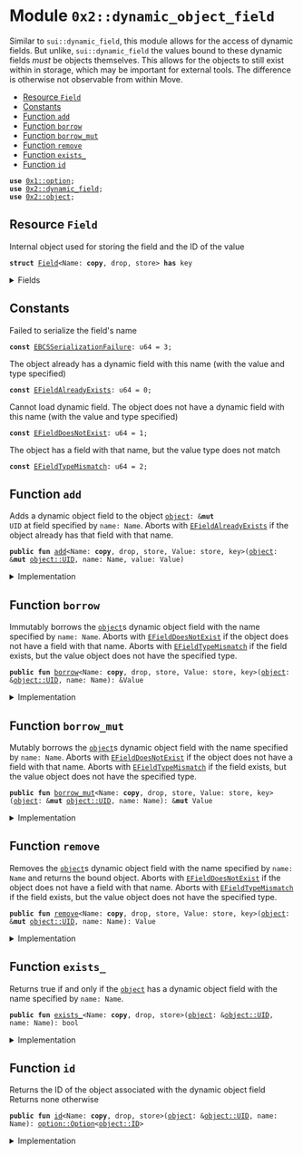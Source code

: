
<a name="0x2_dynamic_object_field"></a>

# Module `0x2::dynamic_object_field`

Similar to <code>sui::dynamic_field</code>, this module allows for the access of dynamic fields. But
unlike, <code>sui::dynamic_field</code> the values bound to these dynamic fields _must_ be objects
themselves. This allows for the objects to still exist within in storage, which may be important
for external tools. The difference is otherwise not observable from within Move.


-  [Resource `Field`](#0x2_dynamic_object_field_Field)
-  [Constants](#@Constants_0)
-  [Function `add`](#0x2_dynamic_object_field_add)
-  [Function `borrow`](#0x2_dynamic_object_field_borrow)
-  [Function `borrow_mut`](#0x2_dynamic_object_field_borrow_mut)
-  [Function `remove`](#0x2_dynamic_object_field_remove)
-  [Function `exists_`](#0x2_dynamic_object_field_exists_)
-  [Function `id`](#0x2_dynamic_object_field_id)


<pre><code><b>use</b> <a href="">0x1::option</a>;
<b>use</b> <a href="dynamic_field.md#0x2_dynamic_field">0x2::dynamic_field</a>;
<b>use</b> <a href="object.md#0x2_object">0x2::object</a>;
</code></pre>



<a name="0x2_dynamic_object_field_Field"></a>

## Resource `Field`

Internal object used for storing the field and the ID of the value


<pre><code><b>struct</b> <a href="dynamic_object_field.md#0x2_dynamic_object_field_Field">Field</a>&lt;Name: <b>copy</b>, drop, store&gt; <b>has</b> key
</code></pre>



<details>
<summary>Fields</summary>


<dl>
<dt>
<code>id: <a href="object.md#0x2_object_UID">object::UID</a></code>
</dt>
<dd>
 Determined by the hash of the object ID, the field name value and it's type,
 i.e. hash(parent.id || name || Name)
</dd>
<dt>
<code>name: Name</code>
</dt>
<dd>
 The value for the name of this field
</dd>
<dt>
<code>value: <a href="_Option">option::Option</a>&lt;<a href="object.md#0x2_object_ID">object::ID</a>&gt;</code>
</dt>
<dd>
 The object bound to this field
</dd>
</dl>


</details>

<a name="@Constants_0"></a>

## Constants


<a name="0x2_dynamic_object_field_EBCSSerializationFailure"></a>

Failed to serialize the field's name


<pre><code><b>const</b> <a href="dynamic_object_field.md#0x2_dynamic_object_field_EBCSSerializationFailure">EBCSSerializationFailure</a>: u64 = 3;
</code></pre>



<a name="0x2_dynamic_object_field_EFieldAlreadyExists"></a>

The object already has a dynamic field with this name (with the value and type specified)


<pre><code><b>const</b> <a href="dynamic_object_field.md#0x2_dynamic_object_field_EFieldAlreadyExists">EFieldAlreadyExists</a>: u64 = 0;
</code></pre>



<a name="0x2_dynamic_object_field_EFieldDoesNotExist"></a>

Cannot load dynamic field.
The object does not have a dynamic field with this name (with the value and type specified)


<pre><code><b>const</b> <a href="dynamic_object_field.md#0x2_dynamic_object_field_EFieldDoesNotExist">EFieldDoesNotExist</a>: u64 = 1;
</code></pre>



<a name="0x2_dynamic_object_field_EFieldTypeMismatch"></a>

The object has a field with that name, but the value type does not match


<pre><code><b>const</b> <a href="dynamic_object_field.md#0x2_dynamic_object_field_EFieldTypeMismatch">EFieldTypeMismatch</a>: u64 = 2;
</code></pre>



<a name="0x2_dynamic_object_field_add"></a>

## Function `add`

Adds a dynamic object field to the object <code><a href="object.md#0x2_object">object</a>: &<b>mut</b> UID</code> at field specified by <code>name: Name</code>.
Aborts with <code><a href="dynamic_object_field.md#0x2_dynamic_object_field_EFieldAlreadyExists">EFieldAlreadyExists</a></code> if the object already has that field with that name.


<pre><code><b>public</b> <b>fun</b> <a href="dynamic_object_field.md#0x2_dynamic_object_field_add">add</a>&lt;Name: <b>copy</b>, drop, store, Value: store, key&gt;(<a href="object.md#0x2_object">object</a>: &<b>mut</b> <a href="object.md#0x2_object_UID">object::UID</a>, name: Name, value: Value)
</code></pre>



<details>
<summary>Implementation</summary>


<pre><code><b>public</b> <b>fun</b> <a href="dynamic_object_field.md#0x2_dynamic_object_field_add">add</a>&lt;Name: <b>copy</b> + drop + store, Value: key + store&gt;(
    // we <b>use</b> &<b>mut</b> UID in several spots for access control
    <a href="object.md#0x2_object">object</a>: &<b>mut</b> UID,
    name: Name,
    value: Value,
) {
    <b>let</b> object_addr = <a href="object.md#0x2_object_uid_to_address">object::uid_to_address</a>(<a href="object.md#0x2_object">object</a>);
    <b>let</b> hash = hash_type_and_key(object_addr, name);
    <b>if</b> (!has_child_object(object_addr, hash)) {
        <b>let</b> field = <a href="dynamic_object_field.md#0x2_dynamic_object_field_Field">Field</a> {
            id: <a href="object.md#0x2_object_new_uid_from_hash">object::new_uid_from_hash</a>(hash),
            name,
            value: <a href="_none">option::none</a>(),
        };
        add_child_object(object_addr, field)
    };
    <b>let</b> field = borrow_child_object&lt;<a href="dynamic_object_field.md#0x2_dynamic_object_field_Field">Field</a>&lt;Name&gt;&gt;(object_addr, hash);
    <b>assert</b>!(<a href="_is_none">option::is_none</a>(&field.value), <a href="dynamic_object_field.md#0x2_dynamic_object_field_EFieldAlreadyExists">EFieldAlreadyExists</a>);
    <a href="_fill">option::fill</a>(&<b>mut</b> field.value, <a href="object.md#0x2_object_id">object::id</a>(&value));
    add_child_object(<a href="object.md#0x2_object_uid_to_address">object::uid_to_address</a>(&field.id), value);
}
</code></pre>



</details>

<a name="0x2_dynamic_object_field_borrow"></a>

## Function `borrow`

Immutably borrows the <code><a href="object.md#0x2_object">object</a></code>s dynamic object field with the name specified by <code>name: Name</code>.
Aborts with <code><a href="dynamic_object_field.md#0x2_dynamic_object_field_EFieldDoesNotExist">EFieldDoesNotExist</a></code> if the object does not have a field with that name.
Aborts with <code><a href="dynamic_object_field.md#0x2_dynamic_object_field_EFieldTypeMismatch">EFieldTypeMismatch</a></code> if the field exists, but the value object does not have the
specified type.


<pre><code><b>public</b> <b>fun</b> <a href="dynamic_object_field.md#0x2_dynamic_object_field_borrow">borrow</a>&lt;Name: <b>copy</b>, drop, store, Value: store, key&gt;(<a href="object.md#0x2_object">object</a>: &<a href="object.md#0x2_object_UID">object::UID</a>, name: Name): &Value
</code></pre>



<details>
<summary>Implementation</summary>


<pre><code><b>public</b> <b>fun</b> <a href="dynamic_object_field.md#0x2_dynamic_object_field_borrow">borrow</a>&lt;Name: <b>copy</b> + drop + store, Value: key + store&gt;(
    <a href="object.md#0x2_object">object</a>: &UID,
    name: Name,
): &Value {
    <b>let</b> object_addr = <a href="object.md#0x2_object_uid_to_address">object::uid_to_address</a>(<a href="object.md#0x2_object">object</a>);
    <b>let</b> hash = hash_type_and_key(object_addr, name);
    <b>let</b> field = borrow_child_object&lt;<a href="dynamic_object_field.md#0x2_dynamic_object_field_Field">Field</a>&lt;Name&gt;&gt;(object_addr, hash);
    <b>assert</b>!(<a href="_is_some">option::is_some</a>(&field.value), <a href="dynamic_object_field.md#0x2_dynamic_object_field_EFieldDoesNotExist">EFieldDoesNotExist</a>);
    <b>let</b> field_addr = <a href="object.md#0x2_object_uid_to_address">object::uid_to_address</a>(&field.id);
    <b>let</b> value_addr = <a href="object.md#0x2_object_id_to_address">object::id_to_address</a>(<a href="_borrow">option::borrow</a>(&field.value));
    borrow_child_object&lt;Value&gt;(field_addr, value_addr)
}
</code></pre>



</details>

<a name="0x2_dynamic_object_field_borrow_mut"></a>

## Function `borrow_mut`

Mutably borrows the <code><a href="object.md#0x2_object">object</a></code>s dynamic object field with the name specified by <code>name: Name</code>.
Aborts with <code><a href="dynamic_object_field.md#0x2_dynamic_object_field_EFieldDoesNotExist">EFieldDoesNotExist</a></code> if the object does not have a field with that name.
Aborts with <code><a href="dynamic_object_field.md#0x2_dynamic_object_field_EFieldTypeMismatch">EFieldTypeMismatch</a></code> if the field exists, but the value object does not have the
specified type.


<pre><code><b>public</b> <b>fun</b> <a href="dynamic_object_field.md#0x2_dynamic_object_field_borrow_mut">borrow_mut</a>&lt;Name: <b>copy</b>, drop, store, Value: store, key&gt;(<a href="object.md#0x2_object">object</a>: &<b>mut</b> <a href="object.md#0x2_object_UID">object::UID</a>, name: Name): &<b>mut</b> Value
</code></pre>



<details>
<summary>Implementation</summary>


<pre><code><b>public</b> <b>fun</b> <a href="dynamic_object_field.md#0x2_dynamic_object_field_borrow_mut">borrow_mut</a>&lt;Name: <b>copy</b> + drop + store, Value: key + store&gt;(
    <a href="object.md#0x2_object">object</a>: &<b>mut</b> UID,
    name: Name,
): &<b>mut</b> Value {
    <b>let</b> object_addr = <a href="object.md#0x2_object_uid_to_address">object::uid_to_address</a>(<a href="object.md#0x2_object">object</a>);
    <b>let</b> hash = hash_type_and_key(object_addr, name);
    <b>let</b> field = borrow_child_object&lt;<a href="dynamic_object_field.md#0x2_dynamic_object_field_Field">Field</a>&lt;Name&gt;&gt;(object_addr, hash);
    <b>assert</b>!(<a href="_is_some">option::is_some</a>(&field.value), <a href="dynamic_object_field.md#0x2_dynamic_object_field_EFieldDoesNotExist">EFieldDoesNotExist</a>);
    <b>let</b> field_addr = <a href="object.md#0x2_object_uid_to_address">object::uid_to_address</a>(&field.id);
    <b>let</b> value_addr = <a href="object.md#0x2_object_id_to_address">object::id_to_address</a>(<a href="_borrow">option::borrow</a>(&field.value));
    borrow_child_object&lt;Value&gt;(field_addr, value_addr)
}
</code></pre>



</details>

<a name="0x2_dynamic_object_field_remove"></a>

## Function `remove`

Removes the <code><a href="object.md#0x2_object">object</a></code>s dynamic object field with the name specified by <code>name: Name</code> and returns
the bound object.
Aborts with <code><a href="dynamic_object_field.md#0x2_dynamic_object_field_EFieldDoesNotExist">EFieldDoesNotExist</a></code> if the object does not have a field with that name.
Aborts with <code><a href="dynamic_object_field.md#0x2_dynamic_object_field_EFieldTypeMismatch">EFieldTypeMismatch</a></code> if the field exists, but the value object does not have the
specified type.


<pre><code><b>public</b> <b>fun</b> <a href="dynamic_object_field.md#0x2_dynamic_object_field_remove">remove</a>&lt;Name: <b>copy</b>, drop, store, Value: store, key&gt;(<a href="object.md#0x2_object">object</a>: &<b>mut</b> <a href="object.md#0x2_object_UID">object::UID</a>, name: Name): Value
</code></pre>



<details>
<summary>Implementation</summary>


<pre><code><b>public</b> <b>fun</b> <a href="dynamic_object_field.md#0x2_dynamic_object_field_remove">remove</a>&lt;Name: <b>copy</b> + drop + store, Value: key + store&gt;(
    <a href="object.md#0x2_object">object</a>: &<b>mut</b> UID,
    name: Name,
): Value {
    <b>let</b> object_addr = <a href="object.md#0x2_object_uid_to_address">object::uid_to_address</a>(<a href="object.md#0x2_object">object</a>);
    <b>let</b> hash = hash_type_and_key(object_addr, name);
    <b>let</b> field = borrow_child_object&lt;<a href="dynamic_object_field.md#0x2_dynamic_object_field_Field">Field</a>&lt;Name&gt;&gt;(object_addr, hash);
    <b>assert</b>!(<a href="_is_some">option::is_some</a>(&field.value), <a href="dynamic_object_field.md#0x2_dynamic_object_field_EFieldDoesNotExist">EFieldDoesNotExist</a>);
    <b>let</b> field_addr = <a href="object.md#0x2_object_uid_to_address">object::uid_to_address</a>(&field.id);
    <b>let</b> value_id = <a href="_extract">option::extract</a>(&<b>mut</b> field.value);
    <b>let</b> value_addr = <a href="object.md#0x2_object_id_to_address">object::id_to_address</a>(&value_id);
    remove_child_object&lt;Value&gt;(field_addr, value_addr)
}
</code></pre>



</details>

<a name="0x2_dynamic_object_field_exists_"></a>

## Function `exists_`

Returns true if and only if the <code><a href="object.md#0x2_object">object</a></code> has a dynamic object field with the name specified by
<code>name: Name</code>.


<pre><code><b>public</b> <b>fun</b> <a href="dynamic_object_field.md#0x2_dynamic_object_field_exists_">exists_</a>&lt;Name: <b>copy</b>, drop, store&gt;(<a href="object.md#0x2_object">object</a>: &<a href="object.md#0x2_object_UID">object::UID</a>, name: Name): bool
</code></pre>



<details>
<summary>Implementation</summary>


<pre><code><b>public</b> <b>fun</b> <a href="dynamic_object_field.md#0x2_dynamic_object_field_exists_">exists_</a>&lt;Name: <b>copy</b> + drop + store&gt;(
    <a href="object.md#0x2_object">object</a>: &UID,
    name: Name,
): bool {
    <b>let</b> object_addr = <a href="object.md#0x2_object_uid_to_address">object::uid_to_address</a>(<a href="object.md#0x2_object">object</a>);
    <b>let</b> hash = hash_type_and_key(object_addr, name);
    <b>if</b> (!has_child_object(object_addr, hash)) <b>return</b> <b>false</b>;
    <b>let</b> field = borrow_child_object&lt;<a href="dynamic_object_field.md#0x2_dynamic_object_field_Field">Field</a>&lt;Name&gt;&gt;(object_addr, hash);
    <a href="_is_some">option::is_some</a>(&field.value)
}
</code></pre>



</details>

<a name="0x2_dynamic_object_field_id"></a>

## Function `id`

Returns the ID of the object associated with the dynamic object field
Returns none otherwise


<pre><code><b>public</b> <b>fun</b> <a href="dynamic_object_field.md#0x2_dynamic_object_field_id">id</a>&lt;Name: <b>copy</b>, drop, store&gt;(<a href="object.md#0x2_object">object</a>: &<a href="object.md#0x2_object_UID">object::UID</a>, name: Name): <a href="_Option">option::Option</a>&lt;<a href="object.md#0x2_object_ID">object::ID</a>&gt;
</code></pre>



<details>
<summary>Implementation</summary>


<pre><code><b>public</b> <b>fun</b> <a href="dynamic_object_field.md#0x2_dynamic_object_field_id">id</a>&lt;Name: <b>copy</b> + drop + store&gt;(
    <a href="object.md#0x2_object">object</a>: &UID,
    name: Name,
): Option&lt;ID&gt; {
    <b>let</b> object_addr = <a href="object.md#0x2_object_uid_to_address">object::uid_to_address</a>(<a href="object.md#0x2_object">object</a>);
    <b>let</b> hash = hash_type_and_key(object_addr, name);
    <b>if</b> (!has_child_object(object_addr, hash)) <b>return</b> <a href="_none">option::none</a>();
    <b>let</b> field = borrow_child_object&lt;<a href="dynamic_object_field.md#0x2_dynamic_object_field_Field">Field</a>&lt;Name&gt;&gt;(object_addr, hash);
    field.value
}
</code></pre>



</details>
